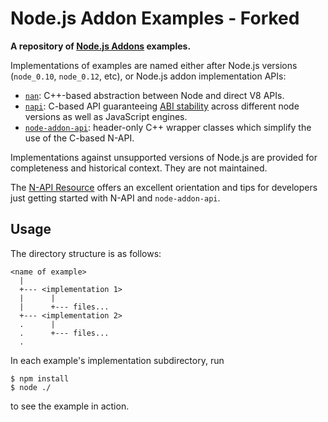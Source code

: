 Node.js Addon Examples - Forked
=========================================

**A repository of [Node.js Addons](https://nodejs.org/api/addons.html#addons_c_addons) examples.**

Implementations of examples are named either after Node.js versions (`node_0.10`,
`node_0.12`, etc), or Node.js addon implementation APIs:

- [`nan`](https://github.com/nodejs/nan): C++-based abstraction between Node and direct V8 APIs.
- [`napi`](https://nodejs.org/api/n-api.html): C-based API guaranteeing [ABI stability](https://nodejs.org/en/docs/guides/abi-stability/) across different node versions as well as JavaScript engines.
- [`node-addon-api`](https://github.com/nodejs/node-addon-api): header-only C++ wrapper classes which simplify the use of the C-based N-API.

Implementations against unsupported versions of Node.js are provided for
completeness and historical context. They are not maintained.

The [N-API Resource](http://nodejs.github.io/node-addon-examples/) offers an 
excellent orientation and tips for developers just getting started with N-API 
and `node-addon-api`.

## Usage

The directory structure is as follows:

```
<name of example>
  |
  +--- <implementation 1>
  |      |
  |      +--- files...
  +--- <implementation 2>
  .      |
  .      +--- files...
  .
```


In each example's implementation subdirectory, run

```text
$ npm install
$ node ./
```

to see the example in action.

